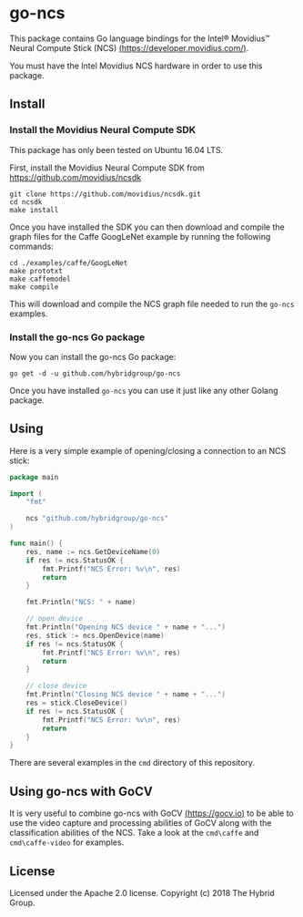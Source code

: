 # go-ncs

This package contains Go language bindings for the Intel® Movidius™ Neural Compute Stick (NCS) [(https://developer.movidius.com/)](https://developer.movidius.com/).

You must have the Intel Movidius NCS hardware in order to use this package.

## Install

### Install the Movidius Neural Compute SDK

This package has only been tested on Ubuntu 16.04 LTS.

First, install the Movidius Neural Compute SDK from https://github.com/movidius/ncsdk

    git clone https://github.com/movidius/ncsdk.git
    cd ncsdk
    make install

Once you have installed the SDK you can then download and compile the graph files for the Caffe GoogLeNet example by running the following commands:

    cd ./examples/caffe/GoogLeNet
    make prototxt
    make caffemodel
    make compile

This will download and compile the NCS graph file needed to run the `go-ncs` examples.

### Install the go-ncs Go package

Now you can install the go-ncs Go package:

    go get -d -u github.com/hybridgroup/go-ncs

Once you have installed `go-ncs` you can use it just like any other Golang package.

## Using

Here is a very simple example of opening/closing a connection to an NCS stick:

```go
package main

import (
	"fmt"

	ncs "github.com/hybridgroup/go-ncs"
)

func main() {
	res, name := ncs.GetDeviceName(0)
	if res != ncs.StatusOK {
		fmt.Printf("NCS Error: %v\n", res)
		return
	}

	fmt.Println("NCS: " + name)

	// open device
	fmt.Println("Opening NCS device " + name + "...")
	res, stick := ncs.OpenDevice(name)
	if res != ncs.StatusOK {
		fmt.Printf("NCS Error: %v\n", res)
		return
	}

	// close device
	fmt.Println("Closing NCS device " + name + "...")
	res = stick.CloseDevice()
	if res != ncs.StatusOK {
		fmt.Printf("NCS Error: %v\n", res)
		return
	}
}
```

There are several examples in the `cmd` directory of this repository.

## Using go-ncs with GoCV

It is very useful to combine go-ncs with GoCV [(https://gocv.io)](https://gocv.io) to be able to use the video capture and processing abilities of GoCV along with the classification abilities of the NCS. Take a look at the `cmd\caffe` and `cmd\caffe-video` for examples.

## License

Licensed under the Apache 2.0 license. Copyright (c) 2018 The Hybrid Group.
